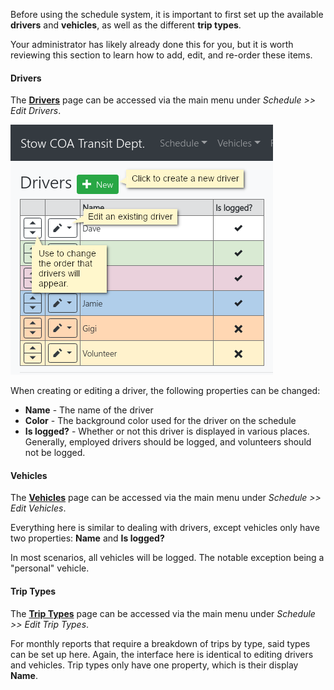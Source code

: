 Before using the schedule system, it is important to first set up the available __drivers__ and __vehicles__, as well as the different __trip types__.

Your administrator has likely already done this for you, but it is worth reviewing this section to learn how to add, edit, and re-order these items.

#### Drivers

The __[Drivers](/transit/drivers/)__ page can be accessed via the main menu under *Schedule >> Edit Drivers*.

![The drivers page](/transit/static/img/help_drivers_list.png)

When creating or editing a driver, the following properties can be changed:

- __Name__ - The name of the driver
- __Color__ - The background color used for the driver on the schedule
- __Is logged?__ - Whether or not this driver is displayed in various places. Generally, employed drivers should be logged, and volunteers should not be logged.

#### Vehicles

The __[Vehicles](/transit/vehicles/)__ page can be accessed via the main menu under *Schedule >> Edit Vehicles*.

Everything here is similar to dealing with drivers, except vehicles only have two properties: __Name__ and __Is logged?__

In most scenarios, all vehicles will be logged. The notable exception being a "personal" vehicle.

#### Trip Types

The __[Trip Types](/transit/triptypes)__ page can be accessed via the main menu under *Schedule >> Edit Trip Types*.

For monthly reports that require a breakdown of trips by type, said types can be set up here. Again, the interface here is identical to editing drivers and vehicles. Trip types only have one property, which is their display __Name__.
